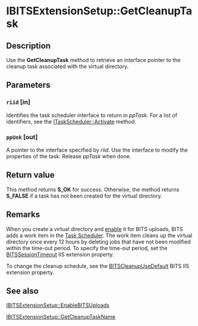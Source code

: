 # IBITSExtensionSetup::GetCleanupTask

## Description

Use the
**GetCleanupTask** method to retrieve an interface pointer to the cleanup task associated with the virtual directory.

## Parameters

### `riid` [in]

Identifies the task scheduler interface to return in *ppTask*. For a list of identifiers, see the
[ITaskScheduler::Activate](https://learn.microsoft.com/windows/desktop/api/mstask/nf-mstask-itaskscheduler-activate) method.

### `ppUnk` [out]

A pointer to the interface specified by *riid*. Use the interface to modify the properties of the task. Release *ppTask* when done.

## Return value

This method returns **S_OK** for success. Otherwise, the method returns **S_FALSE** if a task has not been created for the virtual directory.

## Remarks

When you create a virtual directory and
[enable](https://learn.microsoft.com/windows/desktop/api/bitscfg/nf-bitscfg-ibitsextensionsetup-enablebitsuploads) it for BITS uploads, BITS adds a work item in the
[Task Scheduler](https://learn.microsoft.com/windows/desktop/TaskSchd/task-scheduler-start-page). The work item cleans up the virtual directory once every 12 hours by deleting jobs that have not been modified within the time-out period. To specify the time-out period, set the
[BITSSessionTimeout](https://learn.microsoft.com/windows/desktop/Bits/bits-iis-extension-properties) IIS extension property.

To change the cleanup schedule, see the [BITSCleanupUseDefault](https://learn.microsoft.com/windows/desktop/Bits/bits-iis-extension-properties) BITS IIS extension property.

## See also

[IBITSExtensionSetup::EnableBITSUploads](https://learn.microsoft.com/windows/desktop/api/bitscfg/nf-bitscfg-ibitsextensionsetup-enablebitsuploads)

[IBITSExtensionSetup::GetCleanupTaskName](https://learn.microsoft.com/windows/desktop/api/bitscfg/nf-bitscfg-ibitsextensionsetup-getcleanuptaskname)